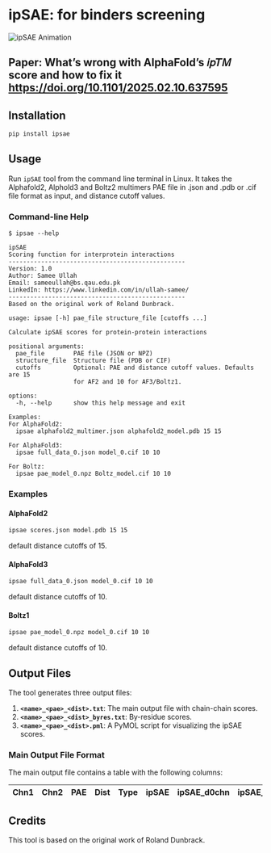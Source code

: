# ipSAE: for binders screening
![ipSAE Animation](ipsae.gif)

## Paper: What’s wrong with AlphaFold’s 𝑖𝑝𝑇𝑀 score and how to fix it https://doi.org/10.1101/2025.02.10.637595
## Installation

```bash
pip install ipsae
```

## Usage

Run `ipSAE` tool from the command line terminal in Linux. It takes the Alphafold2, Alphold3 and Boltz2 multimers PAE file in .json and .pdb or .cif file format as input, and distance cutoff values.

### Command-line Help

```
$ ipsae --help
```
```
ipSAE
Scoring function for interprotein interactions
-------------------------------------------------
Version: 1.0
Author: Samee Ullah
Email: sameeullah@bs.qau.edu.pk
LinkedIn: https://www.linkedin.com/in/ullah-samee/
-------------------------------------------------
Based on the original work of Roland Dunbrack.

usage: ipsae [-h] pae_file structure_file [cutoffs ...]

Calculate ipSAE scores for protein-protein interactions

positional arguments:
  pae_file        PAE file (JSON or NPZ)
  structure_file  Structure file (PDB or CIF)
  cutoffs         Optional: PAE and distance cutoff values. Defaults are 15
                  for AF2 and 10 for AF3/Boltz1.

options:
  -h, --help      show this help message and exit

Examples:
For AlphaFold2:
  ipsae alphafold2_multimer.json alphafold2_model.pdb 15 15

For AlphaFold3:
  ipsae full_data_0.json model_0.cif 10 10

For Boltz:
  ipsae pae_model_0.npz Boltz_model.cif 10 10
```

### Examples

#### AlphaFold2

```bash
ipsae scores.json model.pdb 15 15
```
default distance cutoffs of 15.

#### AlphaFold3

```bash
ipsae full_data_0.json model_0.cif 10 10
```
default distance cutoffs of 10.

#### Boltz1

```bash
ipsae pae_model_0.npz model_0.cif 10 10
```
default distance cutoffs of 10.

## Output Files

The tool generates three output files:

1.  **`<name>_<pae>_<dist>.txt`**: The main output file with chain-chain scores.
2.  **`<name>_<pae>_<dist>_byres.txt`**: By-residue scores.
3.  **`<name>_<pae>_<dist>.pml`**: A PyMOL script for visualizing the ipSAE scores.

### Main Output File Format

The main output file contains a table with the following columns:

| Chn1 | Chn2 | PAE | Dist | Type | ipSAE | ipSAE_d0chn | ipSAE_d0dom | ipTM_af | ipTM_d0chn | pDockQ | pDockQ2 | LIS | n0res | n0chn | n0dom | d0res | d0chn | d0dom | nres1 | nres2 | dist1 | dist2 | Model |
|---|---|---|---|---|---|---|---|---|---|---|---|---|---|---|---|---|---|---|---|---|---|---|---|

## Credits

This tool is based on the original work of Roland Dunbrack.
